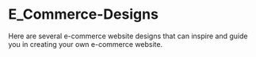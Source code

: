 # E_Commerce-Designs
Here are several e-commerce website designs that can inspire and guide you in creating your own e-commerce website.
